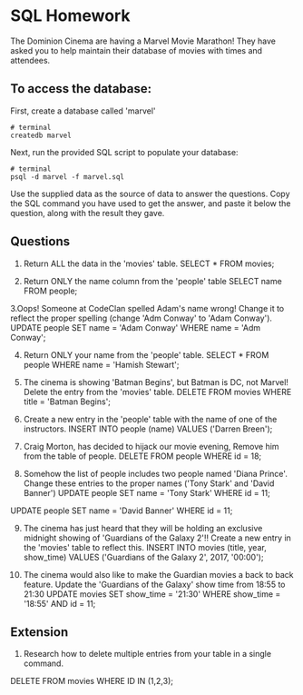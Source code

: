 # SQL Homework

The Dominion Cinema are having a Marvel Movie Marathon! They have asked you to help maintain their database of movies with times and attendees.

## To access the database:

First, create a database called 'marvel'

```
# terminal
createdb marvel
```

Next, run the provided SQL script to populate your database:

```
# terminal
psql -d marvel -f marvel.sql
```

Use the supplied data as the source of data to answer the questions.  Copy the SQL command you have used to get the answer, and paste it below the question, along with the result they gave.

## Questions

1. Return ALL the data in the 'movies' table.
SELECT * FROM movies;

2. Return ONLY the name column from the 'people' table
SELECT name FROM people;

3.Oops! Someone at CodeClan spelled Adam's name wrong! Change it to reflect the proper spelling (change 'Adm Conway' to 'Adam Conway').
UPDATE people
SET name = 'Adam Conway'
WHERE name = 'Adm Conway';

4. Return ONLY your name from the 'people' table.
SELECT * FROM people WHERE name = 'Hamish Stewart';

5. The cinema is showing 'Batman Begins', but Batman is DC, not Marvel! Delete the entry from the 'movies' table.
DELETE FROM movies
WHERE title = 'Batman Begins';

6. Create a new entry in the 'people' table with the name of one of the instructors.
INSERT INTO people (name)
VALUES ('Darren Breen');

7. Craig Morton, has decided to hijack our movie evening, Remove him from the table of people.
DELETE FROM people
WHERE id = 18;

8. Somehow the list of people includes two people named 'Diana Prince'. Change these entries to the proper names ('Tony Stark' and 'David Banner')
UPDATE people
SET name = 'Tony Stark'
WHERE id = 11;

UPDATE people
SET name = 'David Banner'
WHERE id = 11;

9. The cinema has just heard that they will be holding an exclusive midnight showing of 'Guardians of the Galaxy 2'!! Create a new entry in the 'movies' table to reflect this.
INSERT INTO movies (title, year, show_time)
VALUES ('Guardians of the Galaxy 2', 2017, '00:00');

10. The cinema would also like to make the Guardian movies a back to back feature. Update the 'Guardians of the Galaxy' show time from 18:55 to 21:30
UPDATE movies
SET show_time = '21:30'
WHERE show_time = '18:55' AND id = 11;

## Extension

1. Research how to delete multiple entries from your table in a single command.

DELETE FROM movies
WHERE ID IN (1,2,3);

